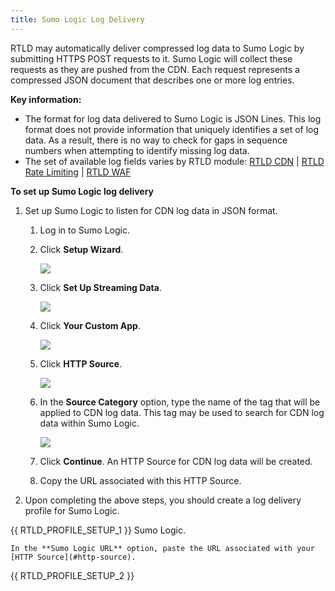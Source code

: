 ```yaml
---
title: Sumo Logic Log Delivery
---
```


RTLD may automatically deliver compressed log data to Sumo Logic by submitting HTTPS POST requests to it. Sumo Logic will collect these requests as they are pushed from the CDN. Each request represents a compressed JSON document that describes one or more log entries.

**Key information:**

-   The format for log data delivered to Sumo Logic is JSON Lines. This log format does not provide information that uniquely identifies a set of log data. As a result, there is no way to check for gaps in sequence numbers when attempting to identify missing log data.
-   The set of available log fields varies by RTLD module: [RTLD CDN](/guides/logs/rtld/log_fields_rtld_cdn) | [RTLD Rate Limiting](/guides/logs/rtld/log_fields_rtld_rate_limiting) | [RTLD WAF](/guides/logs/rtld/log_fields_rtld_waf)

**To set up Sumo Logic log delivery**

1.  Set up Sumo Logic to listen for CDN log data in JSON format.
    
    1.  Log in to Sumo Logic.
    2.  Click **Setup Wizard**.
        
        ![](/images/logs/sumo-logic-1.png)
        
    3.  Click **Set Up Streaming Data**.
        
        ![](/images/logs/sumo-logic-2.png?width=500)
        
    4.  Click **Your Custom App**.
        
        ![](/images/logs/sumo-logic-3.png)

        <a id="http-source" />

    5.  Click **HTTP Source**.
        
        ![](/images/logs/sumo-logic-4.png?width=500)
        
    6.  In the **Source Category** option, type the name of the tag that will be applied to CDN log data. This tag may be used to search for CDN log data within Sumo Logic.
        
        ![](/images/logs/sumo-logic-5.png)
        
    7.  Click **Continue**. An HTTP Source for CDN log data will be created.
    8.  Copy the URL associated with this HTTP Source.

2.  Upon completing the above steps, you should create a log delivery profile for Sumo Logic.

{{ RTLD_PROFILE_SETUP_1 }} Sumo Logic.

    In the **Sumo Logic URL** option, paste the URL associated with your [HTTP Source](#http-source).

{{ RTLD_PROFILE_SETUP_2 }}